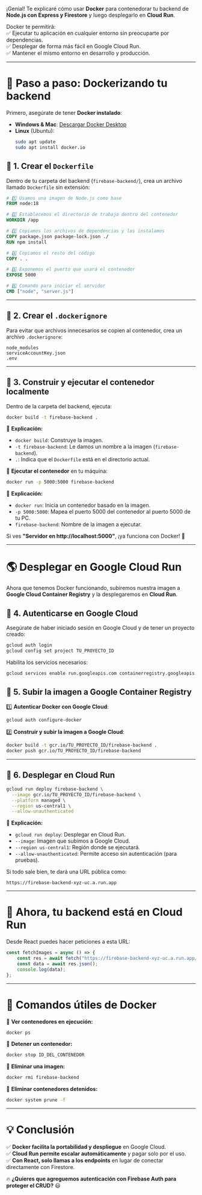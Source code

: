 ¡Genial! Te explicaré cómo usar **Docker** para contenedorar tu backend de **Node.js con Express y Firestore** y luego desplegarlo en **Cloud Run**.  

Docker te permitirá:  
✅ Ejecutar tu aplicación en cualquier entorno sin preocuparte por dependencias.  
✅ Desplegar de forma más fácil en Google Cloud Run.  
✅ Mantener el mismo entorno en desarrollo y producción.  

---

# **🚀 Paso a paso: Dockerizando tu backend**
Primero, asegúrate de tener **Docker instalado**:  
- **Windows & Mac**: [Descargar Docker Desktop](https://www.docker.com/products/docker-desktop)  
- **Linux** (Ubuntu):  
  ```sh
  sudo apt update
  sudo apt install docker.io
  ```

## **📌 1. Crear el `Dockerfile`**
Dentro de tu carpeta del backend (`firebase-backend/`), crea un archivo llamado `Dockerfile` sin extensión:

```dockerfile
# 1️⃣ Usamos una imagen de Node.js como base
FROM node:18

# 2️⃣ Establecemos el directorio de trabajo dentro del contenedor
WORKDIR /app

# 3️⃣ Copiamos los archivos de dependencias y los instalamos
COPY package.json package-lock.json ./
RUN npm install

# 4️⃣ Copiamos el resto del código
COPY . .

# 5️⃣ Exponemos el puerto que usará el contenedor
EXPOSE 5000

# 6️⃣ Comando para iniciar el servidor
CMD ["node", "server.js"]
```

---

## **📌 2. Crear el `.dockerignore`**
Para evitar que archivos innecesarios se copien al contenedor, crea un archivo `.dockerignore`:

```
node_modules
serviceAccountKey.json
.env
```

---

## **📌 3. Construir y ejecutar el contenedor localmente**
Dentro de la carpeta del backend, ejecuta:

```sh
docker build -t firebase-backend .
```

🔹 **Explicación:**  
- `docker build`: Construye la imagen.  
- `-t firebase-backend`: Le damos un nombre a la imagen (`firebase-backend`).  
- `.`: Indica que el `Dockerfile` está en el directorio actual.

📌 **Ejecutar el contenedor** en tu máquina:

```sh
docker run -p 5000:5000 firebase-backend
```

🔹 **Explicación:**  
- `docker run`: Inicia un contenedor basado en la imagen.  
- `-p 5000:5000`: Mapea el puerto 5000 del contenedor al puerto 5000 de tu PC.  
- `firebase-backend`: Nombre de la imagen a ejecutar.  

Si ves **"Servidor en http://localhost:5000"**, ¡ya funciona con Docker! 🎉  

---

# **🌎 Desplegar en Google Cloud Run**
Ahora que tenemos Docker funcionando, subiremos nuestra imagen a **Google Cloud Container Registry** y la desplegaremos en **Cloud Run**.

## **📌 4. Autenticarse en Google Cloud**
Asegúrate de haber iniciado sesión en Google Cloud y de tener un proyecto creado:

```sh
gcloud auth login
gcloud config set project TU_PROYECTO_ID
```

Habilita los servicios necesarios:

```sh
gcloud services enable run.googleapis.com containerregistry.googleapis.com
```

## **📌 5. Subir la imagen a Google Container Registry**
1️⃣ **Autenticar Docker con Google Cloud**:
```sh
gcloud auth configure-docker
```

2️⃣ **Construir y subir la imagen a Google Cloud**:
```sh
docker build -t gcr.io/TU_PROYECTO_ID/firebase-backend .
docker push gcr.io/TU_PROYECTO_ID/firebase-backend
```

---

## **📌 6. Desplegar en Cloud Run**
```sh
gcloud run deploy firebase-backend \
  --image gcr.io/TU_PROYECTO_ID/firebase-backend \
  --platform managed \
  --region us-central1 \
  --allow-unauthenticated
```

🔹 **Explicación:**  
- `gcloud run deploy`: Desplegar en Cloud Run.  
- `--image`: Imagen que subimos a Google Cloud.  
- `--region us-central1`: Región donde se ejecutará.  
- `--allow-unauthenticated`: Permite acceso sin autenticación (para pruebas).  

Si todo sale bien, te dará una URL pública como:
```
https://firebase-backend-xyz-uc.a.run.app
```

---

# **🚀 Ahora, tu backend está en Cloud Run**
Desde React puedes hacer peticiones a esta URL:

```js
const fetchImages = async () => {
    const res = await fetch("https://firebase-backend-xyz-uc.a.run.app/images");
    const data = await res.json();
    console.log(data);
};
```

---

# **📌 Comandos útiles de Docker**
🔹 **Ver contenedores en ejecución:**
```sh
docker ps
```
🔹 **Detener un contenedor:**
```sh
docker stop ID_DEL_CONTENEDOR
```
🔹 **Eliminar una imagen:**
```sh
docker rmi firebase-backend
```
🔹 **Eliminar contenedores detenidos:**
```sh
docker system prune -f
```

---

# **💡 Conclusión**
✅ **Docker facilita la portabilidad y despliegue** en Google Cloud.  
✅ **Cloud Run permite escalar automáticamente** y pagar solo por el uso.  
✅ **Con React, solo llamas a los endpoints** en lugar de conectar directamente con Firestore.  

🔥 **¿Quieres que agreguemos autenticación con Firebase Auth para proteger el CRUD?** 😃